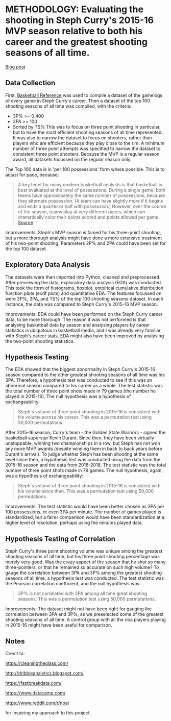 # METHODOLOGY: Evaluating the shooting in Steph Curry's 2015-16 MVP season relative to both his career and the greatest shooting seasons of all time.
[Blog post](https://lobcitydata.blogspot.com/2018/09/steph-curry-mvp.html)
## Data Collection
First, [Basketball Reference](https://www.basketball-reference.com/) was used to compile a dataset of the gamelogs of every game in Steph Curry's career. Then a dataset of the top 100 shooting seasons of all time was compiled, with the criteria:
* 3P% >= 0.400
* 3PA >= 100
* Sorted by TS%
This was to focus on three point shooting in particular, but to have the most efficient shooting seasons of all time represented. It was also to narrow the dataset to focus on shooters, rather than players who are efficient because they play close to the rim. A minimum number of three point attempts was specified to narrow the dataset to consistent three point shooters. Because the MVP is a regular season award, all datasets focussed on the regular season only. 

The Top 100 data is in 'per 100 possessions' form where possible. This is to adjust for pace, because:
> A key tenet for many modern basketball analysts is that basketball is best evaluated at the level of possessions. During a single game, both teams have approximately the same number of possessions, because they alternate possession. (A team can have slightly more if it begins and ends a quarter or half with possession.) However, over the course of the season, teams play at very different paces, which can dramatically color their points scored and points allowed per game. [Source](https://en.wikipedia.org/wiki/APBRmetrics)

Improvements: Steph's MVP season is famed for his three-point shooting, but a more thorough analysis might have done a more extensive treatment of his two-point shooting. Parameters 2P% and 2PA could have been set for the top 100 dataset. 
## Exploratory Data Analysis
The datasets were then imported into Python, cleaned and preprocessed. After previewing the data, exploratory data analysis (EDA) was conducted. This took the form of histograms, boxplot, empirical cumulative distribution function plots (ecdf plots) and quantitative EDA. The features focussed on were 3P%, 3PA, and TS% of the top 100 shooting seasons dataset. In each instance, the data was compared to Steph Curry's 2015-16 MVP season.

Improvements: EDA could have been performed on the Steph Curry career data, to be more thorough. The reason it was not performed is that analysing basketball data by season and analysing players by career statistics is ubiquitous in basketball media, and I was already very familiar with Steph's career stats. EDA might also have been improved by analysing the two-point shooting statistics.
## Hypothesis Testing
The EDA showed that the biggest abnormality in Steph Curry's 2015-16 season compared to the other greatest shooting seasons of all time was his 3PA. Therefore, a hypothesis test was conducted to see if this was an abnormal season compared to his career as a whole. The test statistic was the total number of three point shots made in 79 games (the number he played in 2015-16). The null hypothesis was a hypothesis of exchangeability: 
> Steph's volume of three point shooting in 2015-16 is consistent with his volume across his career.
This was a permutation test using 50,000 permutations.

After 2015-16 season, Curry's team - the Golden State Warriors - signed the basketball superstar Kevin Durant. Since then, they have been virtually unstoppable, winning two championships in a row, but Steph has not won any more MVP awards (despite winning them in back to back years before Durant's arrival). To judge whether Steph has been shooting at the same level since then, a hypothesis test was conducted using the data from the 2015-16 season and the data from 2016-2018. The test statistic was the total number of three point shots made in 79 games. The null hypothesis, again, was a hypothesis of exchangeability:
> Steph's volume of three point shooting in 2015-16 is consistent with his volume since then.
This was a permutation test using 50,000 permutations.

Improvements: The test statistic would have been better chosen as 3PA per 100 possessions, or even 3PA per minute. The number of games played is standardized, but a fairer comparison would have been standardization at a higher level of resolution, perhaps using the minutes played data.
## Hypothesis Testing of Correlation
Steph Curry's three point shooting volume was unique among the greatest shooting seasons of all time, but his three point shooting percentage was merely very good. Was the crazy aspect of the season that he shot so many three-pointers, or that he remained so accurate on such high volume? To gauge the correlation between 3PA and 3P% among the greatest shooting seasons of all time, a hypothesis test was conducted. The test statistic was the Pearson correlation coefficient, and the null hypothesis was: 
> 3P% is not correlated with 3PA among all time great shooting seasons.
This was a permutation test using 50,000 permutations.

Improvements: The dataset might not have been right for gauging the correlation between 3PA and 3P%, as we preselected some of the greatest shooting seasons of all time. A control group with all the nba players playing in 2015-16 might have been useful for comparison.
## Notes
Credit to: 

https://cleaningtheglass.com/

http://dribbleanalytics.blogspot.com/

https://fastbreakdata.com/

https://www.datacamp.com/

https://www.reddit.com/r/nba/

for inspiring my approach to this project.
